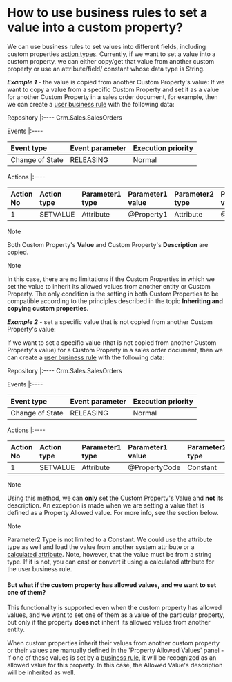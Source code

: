 # How to use business rules to set a value into a custom property?
We can use business rules to set values into different fields, including custom properties [action types](https://docs.erp.net/tech/advanced/user-business-rules/action-types/index.html). Currently, if we want to set a value into a custom property, we can either copy/get that value from another custom property or use an attribute/field/ constant whose data type is String.
 
***Example 1*** - the value is copied from another Custom Property's value:
If we want to copy a value from a specific Custom Property and set it as a value for another Custom Property in a sales order document, for example, then we can create a [user business rule](https://docs.erp.net/tech/advanced/user-business-rules/index.html)  with the following data:

Repository
|:----
Crm.Sales.SalesOrders

Events
|:----

Event type|Event parameter|Execution priority
|:----|:----|:----
Change of State|RELEASING|Normal

Actions
|:----

Action No|Action type|Parameter1 type|Parameter1 value|Parameter2 type|Parameter2 value
|:----|:----|:----|:----|:----|:----
1|SETVALUE|Attribute|@Property1|Attribute|@Property2

> [!Note]
> Both Custom Property's **Value** and Custom Property's **Description** are copied.
 
> [!Note]
> In this case, there are no limitations if the Custom Properties in which we set the value to inherit its allowed values from another entity or Custom Property. The only condition is the setting in both Custom Properties to be compatible according to the principles described in the topic **Inheriting and copying custom properties**.
 
***Example 2*** - set a specific value that is not copied from another Custom Property's value:

If we want to set a specific value (that is not copied from another Custom Property's value) for a Custom Property in a sales order document, then we can create a [user business rule](https://docs.erp.net/tech/advanced/user-business-rules/index.html) with the following data:

Repository
|:----
Crm.Sales.SalesOrders

Events
|:----

Event type|Event parameter|Execution priority
|:----|:----|:----
Change of State|RELEASING|Normal

Actions
|:----

Action No|Action type|Parameter1 type|Parameter1 value|Parameter2 type|Parameter2 value
|:----|:----|:----|:----|:----|:----
1|SETVALUE|Attribute|@PropertyCode|Constant|'StringValue01

> [!Note]
> Using this method, we can **only** set the Custom Property's Value and **not** its description. An exception is made when we are setting a value that is defined as a Property Allowed value. For more info, see the section below.

> [!Note]
> Parameter2 Type is not limited to a Constant. We could use the attribute type as well and load the value from another system attribute or a [calculated attribute](https://docs.erp.net/tech/advanced/calculated-attributes/index.html). Note, however, that the value must be from a string type. If it is not, you can cast or convert it using a calculated attribute for the user business rule.

#### But what if the custom property has allowed values, and we want to set one of them?

This functionality is supported even when the custom property has allowed values, and we want to set one of them as a value of the particular property, but only if the property **does not** inherit its allowed values from another entity. 

When custom properties inherit their values from another custom property or their values are manually defined in the 'Property Allowed Values' panel - if one of these values is set by a [business rule](https://docs.erp.net/tech/advanced/user-business-rules/business-rules/index.html), it will be recognized as an allowed value for this property. In this case, the Allowed Value's description will be inherited as well.

